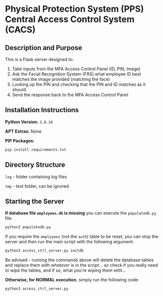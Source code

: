 # Physical Protection System (PPS) Central Access Control System (CACS)

## Description and Purpose

This is a Flask server designed to:

1. Take inputs from the MFA Access Control Panel (ID, PIN, Image)
2. Ask the Facial Recognition System (FRS) what employee ID best matches the image provided (matching the face)
3. Looking up the PIN and checking that the PIN and ID matches as it should.
4. Send the response back to the MFA Access Control Panel

## Installation Instructions 

**Python Version:** `3.8.10`

**APT Extras:** None

**PIP Packages:**
```bash
pip install requirements.txt
```

## Directory Structure

`log` - folder containing log files

`tmp` - test folder, can be ignored

## Starting the Server

**If database file `employees.db` is missing** you can execute the `populatedb.py` file:

````bash
python3 populatedb.py
````

If you require the `employees` (not the `auth`) table to be reset, you can stop the server and then run the main script with the following argument:

```bash
python3 access_ctrl_server.py initdb
```

Be advised - running the commands above will delete the database tables and replace them with *whatever* is in the script... so check if you really need to wipe the tables, and if so, what you're wiping them with...

**Otherwise, for NORMAL execution**, simply run the following code:

```bash
python3 access_ctrl_server.py
```